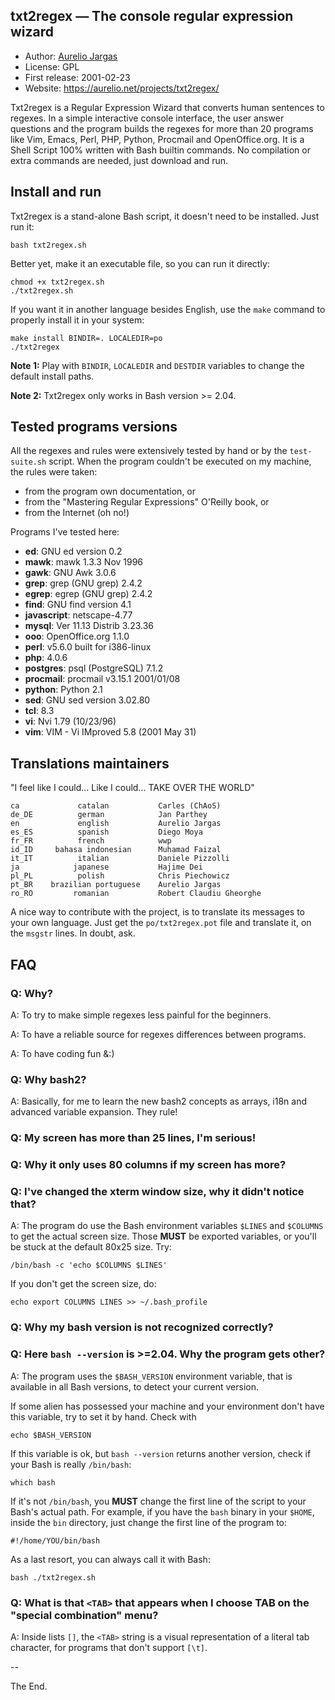## txt2regex — The console regular expression wizard

- Author: [Aurelio Jargas](https://aurelio.net/about.html)
- License: GPL
- First release: 2001-02-23
- Website: https://aurelio.net/projects/txt2regex/

Txt2regex is a Regular Expression Wizard that converts human sentences
to regexes. In a simple interactive console interface, the user answer
questions and the program builds the regexes for more than 20 programs
like Vim, Emacs, Perl, PHP, Python, Procmail and OpenOffice.org. It is
a Shell Script 100% written with Bash builtin commands. No compilation
or extra commands are needed, just download and run.


## Install and run

Txt2regex is a stand-alone Bash script, it doesn't need to be installed.
Just run it:

    bash txt2regex.sh

Better yet, make it an executable file, so you can run it directly:

    chmod +x txt2regex.sh
    ./txt2regex.sh

If you want it in another language besides English, use the `make`
command to properly install it in your system:

    make install BINDIR=. LOCALEDIR=po
    ./txt2regex

**Note 1:** Play with `BINDIR`, `LOCALEDIR` and `DESTDIR` variables to
change the default install paths.

**Note 2:** Txt2regex only works in Bash version >= 2.04.


## Tested programs versions

All the regexes and rules were extensively tested by hand or by the
`test-suite.sh` script. When the program couldn't be executed on my
machine, the rules were taken:

- from the program own documentation, or
- from the "Mastering Regular Expressions" O'Reilly book, or
- from the Internet (oh no!)

Programs I've tested here:

- **ed**: GNU ed version 0.2
- **mawk**: mawk 1.3.3 Nov 1996
- **gawk**: GNU Awk 3.0.6
- **grep**: grep (GNU grep) 2.4.2
- **egrep**: egrep (GNU grep) 2.4.2
- **find**: GNU find version 4.1
- **javascript**: netscape-4.77
- **mysql**: Ver 11.13 Distrib 3.23.36
- **ooo**: OpenOffice.org 1.1.0
- **perl**: v5.6.0 built for i386-linux
- **php**: 4.0.6
- **postgres**: psql (PostgreSQL) 7.1.2
- **procmail**: procmail v3.15.1 2001/01/08
- **python**: Python 2.1
- **sed**: GNU sed version 3.02.80
- **tcl**: 8.3
- **vi**: Nvi 1.79 (10/23/96)
- **vim**: VIM - Vi IMproved 5.8 (2001 May 31)


## Translations maintainers

"I feel like I could... Like I could... TAKE OVER THE WORLD"

    ca             catalan           Carles (ChAoS)
    de_DE          german            Jan Parthey
    en             english           Aurelio Jargas
    es_ES          spanish           Diego Moya
    fr_FR          french            wwp
    id_ID     bahasa indonesian      Muhamad Faizal
    it_IT          italian           Daniele Pizzolli
    ja            japanese           Hajime Dei
    pl_PL          polish            Chris Piechowicz
    pt_BR    brazilian portuguese    Aurelio Jargas
    ro_RO         romanian           Robert Claudiu Gheorghe

A nice way to contribute with the project, is to translate its
messages to your own language. Just get the `po/txt2regex.pot`
file and translate it, on the `msgstr` lines. In doubt, ask.


## FAQ

### Q: Why?

A: To try to make simple regexes less painful for the beginners.

A: To have a reliable source for regexes differences between programs.

A: To have coding fun &:)

### Q: Why bash2?

A: Basically, for me to learn the new bash2 concepts as arrays, i18n
and advanced variable expansion. They rule!

### Q: My screen has more than 25 lines, I'm serious!
### Q: Why it only uses 80 columns if my screen has more?
### Q: I've changed the xterm window size, why it didn't notice that?

A: The program do use the Bash environment variables `$LINES` and
`$COLUMNS` to get the actual screen size. Those **MUST** be exported
variables, or you'll be stuck at the default 80x25 size. Try:

    /bin/bash -c 'echo $COLUMNS $LINES'

If you don't get the screen size, do:

    echo export COLUMNS LINES >> ~/.bash_profile

### Q: Why my bash version is not recognized correctly?
### Q: Here `bash --version` is >=2.04. Why the program gets other?

A: The program uses the `$BASH_VERSION`
environment variable, that is available in all Bash versions,
to detect your current version.

If some alien has possessed your machine and your environment
don't have this variable, try to set it by hand. Check with

    echo $BASH_VERSION

If this variable is ok, but `bash --version` returns another
version, check if your Bash is really `/bin/bash`:

    which bash

If it's not `/bin/bash`, you **MUST** change the first line
of the script to your Bash's actual path. For example, if you
have the `bash` binary in your `$HOME`, inside the `bin`
directory, just change the first line of the program to:

    #!/home/YOU/bin/bash

As a last resort, you can always call it with Bash:

    bash ./txt2regex.sh

### Q: What is that `<TAB>` that appears when I choose TAB on the "special combination" menu?

A: Inside lists `[]`, the `<TAB>` string is a visual representation of
a literal tab character, for programs that don't support `[\t]`.

--

The End.
